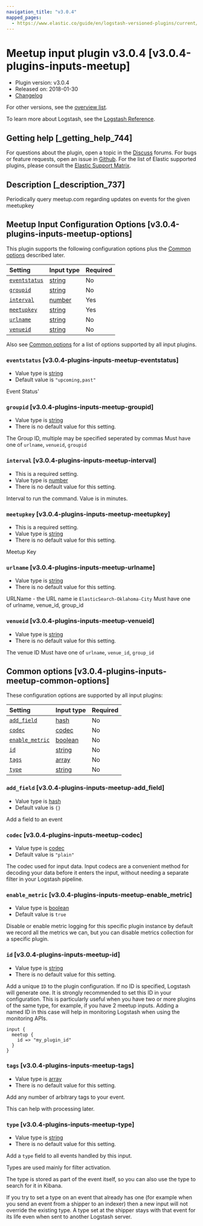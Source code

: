```yaml
---
navigation_title: "v3.0.4"
mapped_pages:
  - https://www.elastic.co/guide/en/logstash-versioned-plugins/current/v3.0.4-plugins-inputs-meetup.html
---
```


# Meetup input plugin v3.0.4 [v3.0.4-plugins-inputs-meetup]

* Plugin version: v3.0.4
* Released on: 2018-01-30
* [Changelog](https://github.com/logstash-plugins/logstash-input-meetup/blob/v3.0.4/CHANGELOG.md)

For other versions, see the [overview list](input-meetup-index.md).

To learn more about Logstash, see the [Logstash Reference](https://www.elastic.co/guide/en/logstash/current/index.html).

## Getting help [_getting_help_744]

For questions about the plugin, open a topic in the [Discuss](http://discuss.elastic.co) forums. For bugs or feature requests, open an issue in [Github](https://github.com/logstash-plugins/logstash-input-meetup). For the list of Elastic supported plugins, please consult the [Elastic Support Matrix](https://www.elastic.co/support/matrix#matrix_logstash_plugins).

## Description [_description_737]

Periodically query meetup.com regarding updates on events for the given meetupkey

## Meetup Input Configuration Options [v3.0.4-plugins-inputs-meetup-options]

This plugin supports the following configuration options plus the [Common options](v3-0-4-plugins-inputs-meetup.md#v3.0.4-plugins-inputs-meetup-common-options) described later.

| Setting | Input type | Required |
| :- | :- | :- |
| [`eventstatus`](v3-0-4-plugins-inputs-meetup.md#v3.0.4-plugins-inputs-meetup-eventstatus) | [string](/lsr/value-types.md#string) | No |
| [`groupid`](v3-0-4-plugins-inputs-meetup.md#v3.0.4-plugins-inputs-meetup-groupid) | [string](/lsr/value-types.md#string) | No |
| [`interval`](v3-0-4-plugins-inputs-meetup.md#v3.0.4-plugins-inputs-meetup-interval) | [number](/lsr/value-types.md#number) | Yes |
| [`meetupkey`](v3-0-4-plugins-inputs-meetup.md#v3.0.4-plugins-inputs-meetup-meetupkey) | [string](/lsr/value-types.md#string) | Yes |
| [`urlname`](v3-0-4-plugins-inputs-meetup.md#v3.0.4-plugins-inputs-meetup-urlname) | [string](/lsr/value-types.md#string) | No |
| [`venueid`](v3-0-4-plugins-inputs-meetup.md#v3.0.4-plugins-inputs-meetup-venueid) | [string](/lsr/value-types.md#string) | No |

Also see [Common options](v3-0-4-plugins-inputs-meetup.md#v3.0.4-plugins-inputs-meetup-common-options) for a list of options supported by all input plugins.

### `eventstatus` [v3.0.4-plugins-inputs-meetup-eventstatus]

* Value type is [string](/lsr/value-types.md#string)
* Default value is `"upcoming,past"`

Event Status'

### `groupid` [v3.0.4-plugins-inputs-meetup-groupid]

* Value type is [string](/lsr/value-types.md#string)
* There is no default value for this setting.

The Group ID, multiple may be specified seperated by commas Must have one of `urlname`, `venueid`, `groupid`

### `interval` [v3.0.4-plugins-inputs-meetup-interval]

* This is a required setting.
* Value type is [number](/lsr/value-types.md#number)
* There is no default value for this setting.

Interval to run the command. Value is in minutes.

### `meetupkey` [v3.0.4-plugins-inputs-meetup-meetupkey]

* This is a required setting.
* Value type is [string](/lsr/value-types.md#string)
* There is no default value for this setting.

Meetup Key

### `urlname` [v3.0.4-plugins-inputs-meetup-urlname]

* Value type is [string](/lsr/value-types.md#string)
* There is no default value for this setting.

URLName - the URL name ie `ElasticSearch-Oklahoma-City` Must have one of urlname, venue\_id, group\_id

### `venueid` [v3.0.4-plugins-inputs-meetup-venueid]

* Value type is [string](/lsr/value-types.md#string)
* There is no default value for this setting.

The venue ID Must have one of `urlname`, `venue_id`, `group_id`

## Common options [v3.0.4-plugins-inputs-meetup-common-options]

These configuration options are supported by all input plugins:

| Setting | Input type | Required |
| :- | :- | :- |
| [`add_field`](v3-0-4-plugins-inputs-meetup.md#v3.0.4-plugins-inputs-meetup-add_field) | [hash](/lsr/value-types.md#hash) | No |
| [`codec`](v3-0-4-plugins-inputs-meetup.md#v3.0.4-plugins-inputs-meetup-codec) | [codec](/lsr/value-types.md#codec) | No |
| [`enable_metric`](v3-0-4-plugins-inputs-meetup.md#v3.0.4-plugins-inputs-meetup-enable_metric) | [boolean](/lsr/value-types.md#boolean) | No |
| [`id`](v3-0-4-plugins-inputs-meetup.md#v3.0.4-plugins-inputs-meetup-id) | [string](/lsr/value-types.md#string) | No |
| [`tags`](v3-0-4-plugins-inputs-meetup.md#v3.0.4-plugins-inputs-meetup-tags) | [array](/lsr/value-types.md#array) | No |
| [`type`](v3-0-4-plugins-inputs-meetup.md#v3.0.4-plugins-inputs-meetup-type) | [string](/lsr/value-types.md#string) | No |

### `add_field` [v3.0.4-plugins-inputs-meetup-add_field]

* Value type is [hash](/lsr/value-types.md#hash)
* Default value is `{}`

Add a field to an event

### `codec` [v3.0.4-plugins-inputs-meetup-codec]

* Value type is [codec](/lsr/value-types.md#codec)
* Default value is `"plain"`

The codec used for input data. Input codecs are a convenient method for decoding your data before it enters the input, without needing a separate filter in your Logstash pipeline.

### `enable_metric` [v3.0.4-plugins-inputs-meetup-enable_metric]

* Value type is [boolean](/lsr/value-types.md#boolean)
* Default value is `true`

Disable or enable metric logging for this specific plugin instance by default we record all the metrics we can, but you can disable metrics collection for a specific plugin.

### `id` [v3.0.4-plugins-inputs-meetup-id]

* Value type is [string](/lsr/value-types.md#string)
* There is no default value for this setting.

Add a unique `ID` to the plugin configuration. If no ID is specified, Logstash will generate one. It is strongly recommended to set this ID in your configuration. This is particularly useful when you have two or more plugins of the same type, for example, if you have 2 meetup inputs. Adding a named ID in this case will help in monitoring Logstash when using the monitoring APIs.

```
input {
  meetup {
    id => "my_plugin_id"
  }
}
```

### `tags` [v3.0.4-plugins-inputs-meetup-tags]

* Value type is [array](/lsr/value-types.md#array)
* There is no default value for this setting.

Add any number of arbitrary tags to your event.

This can help with processing later.

### `type` [v3.0.4-plugins-inputs-meetup-type]

* Value type is [string](/lsr/value-types.md#string)
* There is no default value for this setting.

Add a `type` field to all events handled by this input.

Types are used mainly for filter activation.

The type is stored as part of the event itself, so you can also use the type to search for it in Kibana.

If you try to set a type on an event that already has one (for example when you send an event from a shipper to an indexer) then a new input will not override the existing type. A type set at the shipper stays with that event for its life even when sent to another Logstash server.
